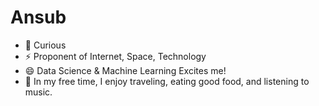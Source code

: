 # Ansub
- 🔭 Curious
- ⚡ Proponent of Internet, Space, Technology 
- 😄 Data Science & Machine Learning Excites me!
- 💬 In my free time, I enjoy traveling, eating good food, and listening to music.
